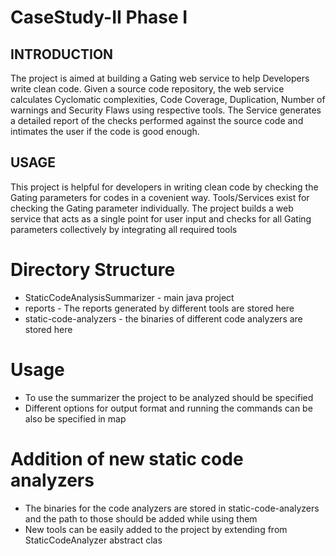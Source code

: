 # CaseStudy-II Phase I

## INTRODUCTION
The project is aimed at building a Gating web service to help Developers write clean code. Given a source code repository, the web service 
calculates Cyclomatic complexities, Code Coverage, Duplication, Number of warnings and Security Flaws using respective tools. The Service generates a detailed report of the checks performed against the source code and intimates the user if the code is good enough.

## USAGE

This project is helpful for developers in writing clean code by checking the Gating parameters for codes in a covenient way. Tools/Services exist for checking the Gating parameter individually. The project builds a web service that acts as a single point for user input and checks for all Gating parameters collectively by integrating all required tools 



# Directory Structure
- StaticCodeAnalysisSummarizer - main java project
- reports - The reports generated by different tools are stored here
- static-code-analyzers - the binaries of different code analyzers are stored here

# Usage
- To use the summarizer the project to be analyzed should be specified 
- Different options for output format and running the commands can be also be specified in map 

# Addition of new static code analyzers
- The binaries for the code analyzers are stored in static-code-analyzers and the path to those should be added while using them
- New tools can be easily added to the project by extending from StaticCodeAnalyzer abstract clas
